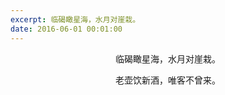 ```yaml
---
excerpt: 临碣瞰星海，水月对崖栽。
date: 2016-06-01 00:01:00
---
```

<center>
<p>临碣瞰星海，水月对崖栽。</p>
<p>老壶饮新酒，唯客不曾来。</p>
</center>